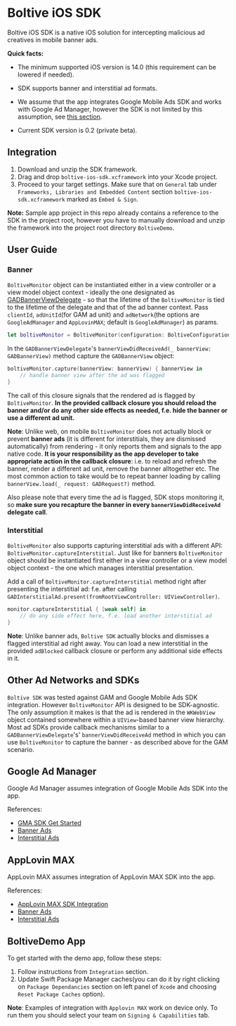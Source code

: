 # Boltive iOS SDK

Boltive iOS SDK is a native iOS solution for intercepting malicious ad creatives in mobile banner ads.  

**Quick facts:**

- The minimum supported iOS version is 14.0 (this requirement can be lowered if needed).

- SDK supports banner and interstitial ad formats. 

- We assume that the app integrates Google Mobile Ads SDK and works with Google Ad Manager, however the SDK is not limited by this assumption, see [this section](https://github.com/ad-lightning/android-sdk-sample-app#other-ad-networks-and-sdks).

- Current SDK version is 0.2 (private beta).

## Integration

1. Download and unzip the SDK framework. 
2. Drag and drop `boltive-ios-sdk.xcframework` into your Xcode project.
3. Proceed to your target settings. Make sure that on `General` tab under `Frameworks, Libraries and Embedded Content` section `boltive-ios-sdk.xcframework` marked as `Embed & Sign`. 

**Note:** Sample app project in this repo already contains a reference to the SDK in the project root, however you have to manually download and unzip the framework into the project root directory `BoltiveDemo`.

## User Guide

### Banner 

`BoltiveMonitor` object can be instantiated either in a view controller or a view model object context - ideally the one designated as [GADBannerViewDelegate](https://developers.google.com/ad-manager/mobile-ads-sdk/ios/api/reference/Protocols/GADBannerViewDelegate) - so that the lifetime of the `BoltiveMonitor` is tied to the lifetime of the delegate and that of the ad banner context. Pass `clientId`, `adUnitId`(for GAM ad unit) and `adNetwork`(the options are `GoogleAdManager` and `AppLovinMAX`; default is `GoogleAdManager`) as params.

```swift
let boltiveMonitor = BoltiveMonitor(configuration: BoltiveConfiguration(clientId: "<your client id>", adUnitId: "<your ad unit id>", adNetwork: .GoogleAdManager))
```

In the `GADBannerViewDelegate`'s `bannerViewDidReceiveAd(_ bannerView: GADBannerView)` method capture the `GADBannerView` object:

```swift
boltiveMonitor.capture(bannerView: bannerView) { bannerView in
    // handle banner view after the ad was flagged
}
```

The call of this closure signals that the rendered ad is flagged by `BoltiveMonitor`. **In the provided callback closure you should reload the banner and/or do any other side effects as needed, f.e. hide the banner or use a different ad unit.**

**Note**: Unlike web, on mobile `BoltiveMonitor` does not actually block or prevent **banner ads** (it is different for interstitials, they are dismissed automatically) from rendering - it only reports them and signals to the app native code.  **It is your responsibility as the app developer to take appropriate action in the callback closure**: i.e. to reload and refresh the banner, render a different ad unit, remove the banner alltogether etc.  The most common action to take would be to repeat banner loading by calling `bannerView.load(_ request: GADRequest?)` method.  

Also please note that every time the ad is flagged, SDK stops monitoring it, so **make sure you recapture the banner in every `bannerViewDidReceiveAd` delegate call**.

### Interstitial

`BoltiveMonitor` also supports capturing interstitial ads with a different API: `BoltiveMonitor.captureInterstitial`.  Just like for banners `BoltiveMonitor` object should be instantiated first either in a view controller or a view model object context - the one which manages interstitial presentation.

Add a call of `BoltiveMonitor.captureInterstitial` method right after presenting the interstitial ad: f.e. after calling `GADInterstitialAd.present(fromRootViewController: UIViewController)`.

```swift
monitor.captureInterstitial { [weak self] in
    // do any side effect here, f.e. load another interstitial ad
}
```

**Note**: Unlike banner ads, `Boltive SDK` actually blocks and dismisses a flagged interstitial ad right away.  You can load a new interstitial in the provided `adBlocked` callback closure or perform any additional side effects in it.

## Other Ad Networks and SDKs

`Boltive SDK` was tested against GAM and Google Mobile Ads SDK integration.  However `BoltiveMonitor` API is designed to be SDK-agnostic.  The only assumption it makes is that the ad is rendered in the `WKWebView` object contained somewhere within a `UIView`-based banner view hierarchy.  Most ad SDKs provide callback mechanisms similar to a `GADBannerViewDelegate`'s' `bannerViewDidReceiveAd` method in which you can use `BoltiveMonitor` to capture the banner - as described above for the GAM scenario.

## Google Ad Manager

Google Ad Manager assumes integration of Google Mobile Ads SDK into the app.

References: 

- [GMA SDK Get Started](https://developers.google.com/ad-manager/mobile-ads-sdk/ios/quick-start)
- [Banner Ads](https://developers.google.com/ad-manager/mobile-ads-sdk/ios/banner)
- [Interstitial Ads](https://developers.google.com/ad-manager/mobile-ads-sdk/ios/interstitial)

## AppLovin MAX 

AppLovin MAX assumes integration of AppLovin MAX SDK into the app.

References: 

- [AppLovin MAX SDK Integration](https://dash.applovin.com/documentation/mediation/ios/getting-started/integration)
- [Banner Ads](https://dash.applovin.com/documentation/mediation/ios/getting-started/banners)
- [Interstitial Ads](https://dash.applovin.com/documentation/mediation/ios/getting-started/interstitials)

## BoltiveDemo App 

To get started with the demo app, follow these steps:

1. Follow instructions from `Integration` section. 
2. Update Swift Package Manager caches(you can do it by right clicking on `Package Dependancies` section on left panel of `Xcode` and choosing `Reset Package Caches` option). 

**Note**: Examples of integration with `Applovin MAX` work on device only. To run them you should select your team on `Signing & Capabilities` tab. 
